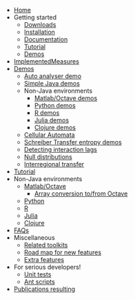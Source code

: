 * [Home](Home)
* Getting started
  * [Downloads](Downloads)
  * [Installation](Installation)
  * [Documentation](Documentation)
  * [Tutorial](Tutorial)
  * [Demos](Demos)
* [ImplementedMeasures](ImplementedMeasures)
* [Demos](Demos)
  * [Auto analyser demo](AutoAnalyser)
  * [Simple Java demos](SimpleJavaExamples)
  * Non-Java environments
    * [Matlab/Octave demos](OctaveMatlabExamples)
    * [Python demos](PythonExamples)
    * [R demos](R_Examples)
    * [Julia demos](JuliaExamples)
    * [Clojure demos](Clojure_Examples)
  * [Cellular Automata](CellularAutomataDemos)
  * [Schreiber Transfer entropy demos](SchreiberTeDemos)
  * [Detecting interaction lags](DetectingInteractionLags)
  * [Null distributions](NullDistributions)
  * [Interregional transfer](InterregionalTransfer)
* [Tutorial](Tutorial)
* Non-Java environments
  * [Matlab/Octave](UseInOctaveMatlab)
    * [Array conversion to/from Octave](OctaveJavaArrayConversion)
  * [Python](UseInPython)
  * [R](UseInR)
  * [Julia](UseInJulia)
  * [Clojure](UseInClojure)
* [FAQs](FAQs)
* Miscellaneous
  * [Related toolkits](RelatedToolkits)
  * [Road map for new features](RoadMap)
  * [Extra features](Extras)
* For serious developers!
  * [Unit tests](JUnitTestCases)
  * [Ant scripts](AntScripts)
* [Publications resulting](PublicationsUsingThisToolkit)